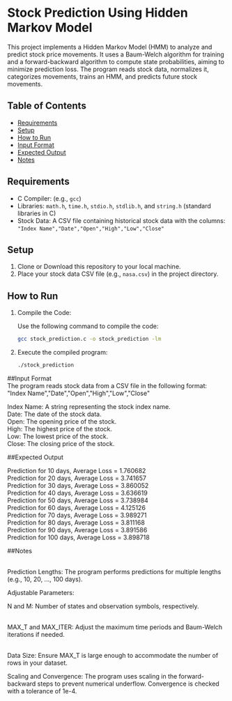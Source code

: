 # Stock Prediction Using Hidden Markov Model

This project implements a Hidden Markov Model (HMM) to analyze and predict stock price movements. It uses a Baum-Welch algorithm for training and a forward-backward algorithm to compute state probabilities, aiming to minimize prediction loss. The program reads stock data, normalizes it, categorizes movements, trains an HMM, and predicts future stock movements.

## Table of Contents

- [Requirements](#requirements)
- [Setup](#setup)
- [How to Run](#how-to-run)
- [Input Format](#input-format)
- [Expected Output](#expected-output)
- [Notes](#notes)

## Requirements

- C Compiler: (e.g., `gcc`)
- Libraries: `math.h`, `time.h`, `stdio.h`, `stdlib.h`, and `string.h` (standard libraries in C)
- Stock Data: A CSV file containing historical stock data with the columns: `"Index Name","Date","Open","High","Low","Close"`

## Setup

1. Clone or Download this repository to your local machine.
2. Place your stock data CSV file (e.g., `nasa.csv`) in the project directory.

## How to Run

1. Compile the Code:

   Use the following command to compile the code:
   ```bash
   gcc stock_prediction.c -o stock_prediction -lm

2. Execute the compiled program:
   ```bash
   ./stock_prediction
   
##Input Format
<br>
The program reads stock data from a CSV file in the following format:
<br>
"Index Name","Date","Open","High","Low","Close"
<br>

Index Name: A string representing the stock index name.
<br>
Date: The date of the stock data.
<br>
Open: The opening price of the stock.
<br>
High: The highest price of the stock.
<br>
Low: The lowest price of the stock.
<br>
Close: The closing price of the stock.
<br>

##Expected Output
<br>

Prediction for 10 days, Average Loss = 1.760682
<br>
Prediction for 20 days, Average Loss = 3.741657
<br>
Prediction for 30 days, Average Loss = 3.860052
<br>
Prediction for 40 days, Average Loss = 3.636619
<br>
Prediction for 50 days, Average Loss = 3.738984
<br>
Prediction for 60 days, Average Loss = 4.125126
<br>
Prediction for 70 days, Average Loss = 3.989271
<br>
Prediction for 80 days, Average Loss = 3.811168
<br>
Prediction for 90 days, Average Loss = 3.891586
<br>
Prediction for 100 days, Average Loss = 3.898718
<br>

##Notes<br>
<br>

Prediction Lengths: The program performs predictions for multiple lengths (e.g., 10, 20, ..., 100 days).<br>


Adjustable Parameters:<br>

N and M: Number of states and observation symbols, respectively.<br>
<br>

MAX_T and MAX_ITER: Adjust the maximum time periods and Baum-Welch iterations if needed.<br>
<br>

Data Size: Ensure MAX_T is large enough to accommodate the number of rows in your dataset.<br>


Scaling and Convergence: The program uses scaling in the forward-backward steps to prevent numerical underflow. Convergence is checked with a tolerance of 1e-4.<br>

